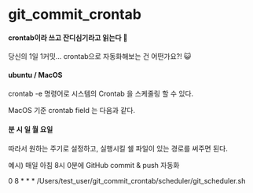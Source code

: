 # git_commit_crontab
#### crontab이라 쓰고 잔디심기라고 읽는다 🥦

당신의 1일 1커밋...
crontab으로 자동화해보는 건 어떤가요?! 😺


#### ubuntu / MacOS

crontab -e 명령어로 시스템의 Crontab 을 스케줄링 할 수 있다. 

MacOS 기준 crontab field 는 다음과 같다. 

#### 분 시 일 월 요일 


따라서 원하는 주기로 설정하고, 실행시킬 쉘 파일이 있는 경로를 써주면 된다. 

예시) 매일 아침 8시 0분에 GitHub commit & push 자동화 

 0 8 * * * /Users/test_user/git_commit_crontab/scheduler/git_scheduler.sh
 
 
